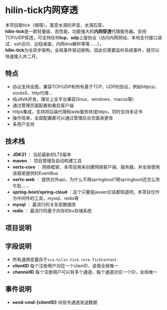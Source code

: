 # hilin-tick内网穿透
本项目取tick（嘀嗒），寓意水滴的声音，水滴石穿。  
**hilin-tick**是一款轻量级、高性能、功能强大的**内网穿透**代理服务器。支持TCP/UDP穿透，可支持任何**tcp、udp**上层协议（访问内网网站、本地支付接口调试、ssh访问、远程桌面，内网dns解析等等……）。  
**hilin-tick**为全异步架构，全局事件驱动架构，因此仅需要监听系统事件，就可以快速接入并二开。

## 特点
- 协议支持全面，兼容TCP/UDP和所有基于TCP、UDP的协议，例如http(s)、socks5、http代理...
- 纯JAVA开发，理论上全平台兼容(linux、windows、macos等)
- 通过管理页面配置和重启客户端
- https集成，支持将后端代理和web服务转成https，同时支持多证书
- 操作简单，全部配置都可以通过管理后台页面来更改
- 多用户支持

## 技术栈
- **JDK21** ： 当前最新的LTS版本
- **maven** ： 项目管理及自动构建工具
- **vertx-core** ： 网络框架，本项目用来创建网络客户端、服务器，并全局使用该框架提供的EventBus
- **vertx-web** ： 提供对外api，为什么不用springboot?用springboot还怎么吹牛批......
- **spring-boot/spring-cloud** ：这个只要是javaer应该都知道吧。本项目仅作为中间件的工具，mysql、redis等
- **mysql** ： 最流行的关系型数据库
- **redis** ： 最流行的基于内存的kv存储系统

## 项目说明


## 字段说明
- 所有通用变量存于```icu.hilin.tick.core.TickContant```
- **clientID** 每个注册用户对应一个clienID，该值全局唯一
- **channelID** 每个注册用户可以有多个通道，每个通道对应一个ID，全局唯一

## 事件说明
- **send-cmd-{clientID}** 向信令通道发送数据